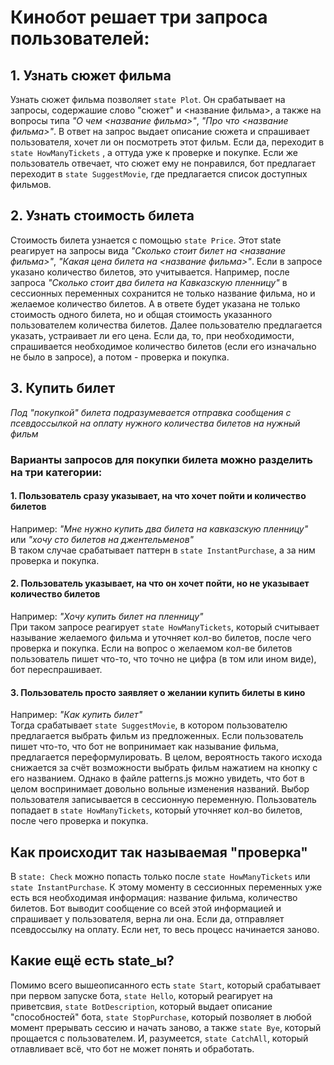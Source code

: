 # Кинобот решает три запроса пользователей: 
## 1. Узнать сюжет фильма
Узнать сюжет фильма позволяет `state Plot`. Он срабатывает на запросы, содержашие слово "сюжет" и <название фильма>, а также на вопросы типа *"О чем <название фильма>"*, *"Про что <название фильма>"*. В ответ на запрос выдает описание сюжета и спрашивает пользователя, хочет ли он посмотреть этот фильм. Если да, переходит в `state HowManyTickets` , а оттуда уже к проверке и покупке. Если же пользователь отвечает, что сюжет ему не понравился, бот предлагает переходит в `state SuggestMovie`, где предлагается список доступных фильмов.
## 2. Узнать стоимость билета
Стоимость билета узнается с помощью `state Price`. Этот state реагирует на запросы вида *"Сколько стоит билет на <название фильма>"*, *"Какая цена билета на <название фильма>"*. Если в запросе указано количество билетов, это учитывается. Например, после запроса *"Сколько стоит два билета на Кавказскую пленницу"* в сессионных переменных сохранится не только название фильма, но и желаемое количество билетов. А в ответе будет указана не только стоимость одного билета, но и общая стоимость указанного пользователем количества билетов. Далее пользователю предлагается указать, устраивает ли его цена. Если да, то, при необходимости, спрашивается необходимое количество билетов (если его изначально не было в запросе), а потом - проверка и покупка.
## 3. Купить билет
*Под "покупкой" билета подразумевается отправка сообщения с псевдоссылкой на оплату нужного количества билетов на нужный фильм*
### Варианты запросов для покупки билета можно разделить на три категории:
#### 1. Пользователь сразу указывает, на что хочет пойти и количество билетов
Например: *"Мне нужно купить два билета на кавказскую пленницу"* или *"хочу сто билетов на джентельменов"*\
В таком случае срабатывает паттерн в `state InstantPurchase`, а за ним проверка и покупка.
#### 2. Пользователь указывает, на что он хочет пойти, но не указывает количество билетов
Например: *"Хочу купить билет на пленницу"*\
При таком запросе реагирует `state HowManyTickets`, который считывает называние желаемого фильма и уточняет кол-во билетов, после чего проверка и покупка. Если на вопрос о желаемом кол-ве билетов пользователь пишет что-то, что точно не цифра (в том или ином виде), бот переспрашивает.
#### 3. Пользователь просто заявляет о желании купить билеты в кино
Например: *"Как купить билет"*\
Тогда срабатывает `state SuggestMovie`, в котором пользователю предлагается выбрать фильм из предложенных. Если пользователь пишет что-то, что бот не вопринимает как называние фильма, предлагается переформулировать. В целом, вероятность такого исхода снижается за счёт возможности выбрать фильм нажатием на кнопку с его названием. Однако в файле patterns.js можно увидеть, что бот в целом воспринимает довольно вольные изменения названий. Выбор пользователя записывается в сессионную переменную. Пользователь попадает в `state HowManyTickets`, который уточняет кол-во билетов, после чего проверка и покупка.
## Как происходит так называемая "проверка"
В `state: Check` можно попасть только после `state HowManyTickets` или `state InstantPurchase`. К этому моменту в сессионных переменных уже есть вся необходимая информация: название фильма, количество билетов. Бот выводит сообщение со всей этой информацией и спрашивает у пользователя, верна ли она. Если да, отправляет псевдоссылку на оплату. Если нет, то весь процесс начинается заново. 
## Какие ещё есть state_ы?
Помимо всего вышеописанного есть `state Start`, который срабатывает при первом запуске бота, `state Hello`, который реагирует на приветсвия, `state BotDescription`, который выдает описание "способностей" бота, `state StopPurchase`, который позволяет в любой момент прерывать сессию и начать заново, а также `state Bye`, который прощается с пользователем. И, разумеется, `state CatchAll`, который отлавливает всё, что бот не может понять и обработать.

